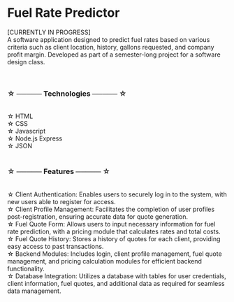 # Fuel Rate Predictor

[CURRENTLY IN PROGRESS] <br>
A software application designed to predict fuel rates based on various criteria such as client location, history, gallons requested, and company profit margin. Developed as part of a semester-long project for a software design class.

<br>

### ☆ ───── Technologies ───── ☆

<br>
☆ HTML <br>
☆ CSS <br>
☆ Javascript <br>
☆ Node.js Express <br>
☆ JSON <br>

<br>

### ☆ ───── Features ───── ☆

 <br>
☆ Client Authentication: Enables users to securely log in to the system, with new users able to register for access.<br>
☆ Client Profile Management: Facilitates the completion of user profiles post-registration, ensuring accurate data for quote generation.<br>
☆ Fuel Quote Form: Allows users to input necessary information for fuel rate prediction, with a pricing module that calculates rates and total costs.<br>
☆ Fuel Quote History: Stores a history of quotes for each client, providing easy access to past transactions.<br>
☆ Backend Modules: Includes login, client profile management, fuel quote management, and pricing calculation modules for efficient backend functionality.<br>
☆ Database Integration: Utilizes a database with tables for user credentials, client information, fuel quotes, and additional data as required for seamless data management.<br> <br>
 
 <!---    
### ☆ ───── Screenshots ───── ☆

 <br>

 <div>
    <img style = "width: 30vw; margin: 2em;" src = "thumbnails/login.png">
    <img style = "width: 30vw; margin: 2em;" src = "thumbnails/account.png">
    <img style = "width: 30vw; margin: 2em;" src = "thumbnails/reports.png">
    <img style = "width: 30vw; margin: 2em;" src = "thumbnails/management.png">

</div>
 <br>
            -->